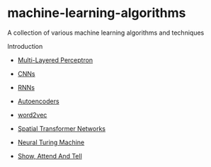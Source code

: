 # machine-learning-algorithms
A collection of various machine learning algorithms and techniques

Introduction  
* [Multi-Layered Perceptron](https://github.com/kelaaditya/machine-learning-algorithms/tree/master/multi_layer_perceptron)
* [CNNs](https://github.com/kelaaditya/machine-learning-algorithms/tree/master/convolutional_neural_network)
* [RNNs](https://github.com/kelaaditya/machine-learning-algorithms/tree/master/recurrent_neural_network)
* [Autoencoders](https://github.com/kelaaditya/machine-learning-algorithms/tree/master/autoencoder)
* [word2vec](https://github.com/kelaaditya/machine-learning-algorithms/tree/master/word2vec)
* [Spatial Transformer Networks](https://github.com/kelaaditya/machine-learning-algorithms/tree/master/spatial_transformer_network)


* [Neural Turing Machine](https://github.com/kelaaditya/machine-learning-algorithms/tree/master/neural_turing_machine)
* [Show, Attend And Tell](https://github.com/kelaaditya/machine-learning-algorithms/tree/master/show_attend_and_tell)

